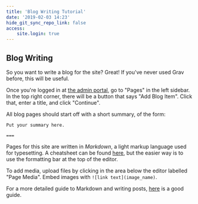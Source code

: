 ```yaml
---
title: 'Blog Writing Tutorial'
date: '2019-02-03 14:23'
hide_git_sync_repo_link: false
access:
    site.login: true
---
```


## Blog Writing

So you want to write a blog for the site? Great! If you've never used Grav before, this will be useful.

Once you're logged in at [the admin portal](https://bigt.cf/admin), go to "Pages" in the left sidebar. In the top right corner, there will be a button that says "Add Blog Item". Click that, enter a title, and click "Continue". 

All blog pages should start off with a short summary, of the form:

```
Put your summary here.

===
```

Pages for this site are written in _Markdown_, a light markup language used for typesetting. A cheatsheet can be found [here](https://github.com/adam-p/markdown-here/wiki/Markdown-Cheatsheet#code), but the easier way is to use the formatting bar at the top of the editor. 

To add media, upload files by clicking in the area below the editor labelled "Page Media". Embed images with `![link text](image_name)`.


For a more detailed guide to Markdown and writing posts, [here](https://blog.ghost.org/markdown/) is a good guide. 